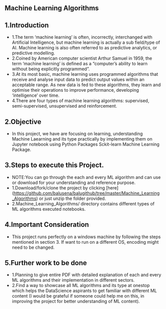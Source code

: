 ## Machine Learning Algorithms

## 1.Introduction
- 1.The term ‘machine learning’ is often, incorrectly, interchanged with Artificial Intelligence, but machine learning is actually a sub field/type of AI. Machine learning is also often referred to as predictive analytics, or predictive modelling.
- 2.Coined by American computer scientist Arthur Samuel in 1959, the term ‘machine learning’ is defined as a “computer’s ability to learn without being explicitly programmed”.
- 3.At its most basic, machine learning uses programmed algorithms that receive and analyse input data to predict output values within an acceptable range. As new data is fed to these algorithms, they learn and optimise their operations to improve performance, developing ‘intelligence’ over time.
- 4.There are four types of machine learning algorithms: supervised, semi-supervised, unsupervised and reinforcement.

## 2.Objective
- In this project, we have are focusing on learning, understanding Machine Laearning and its type practically by implementing them on Jupyter notebook using Python Packages Sckit-learn Machine Learning Package. 

## 3.Steps to execute this Project.
- NOTE:You can go through the each and every ML algorithm and can use or download for your understanding and reference purpose.
- 1.Download/fork/clone the project by clicking [here] (https://github.com/balusena/balugithub/tree/master/Machine_Learning_Algorithms) or just unzip the folder provided.
- 2.Machine_Learning_Algorithms/ directory contains different types of ML algorithms executed notebooks.

## 4.Important Consideration
- This project runs perfectly on a windows machine by following the steps mentioned in section 3. If want to run on a different OS, encoding might need to be changed.

## 5.Further work to be done
- 1.Planning to give entire PDF with detailed explanation of each and every ML algorithms and their implementation in different sectors. 
- 2.Find a way to showcase all ML algorithms and its type at onestop which helps the DataScience aspirants to get familiar with different ML content (I would be grateful if someone could help me on this, in improving the project for better understanding of ML content).
